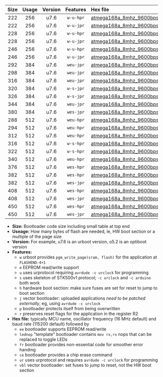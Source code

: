 |Size|Usage|Version|Features|Hex file|
|:-:|:-:|:-:|:-:|:--|
|222|256|u7.6|`w-u-hpr`|[atmega168a_8mhz_9600bps_ur.hex](https://raw.githubusercontent.com/stefanrueger/urboot/main/atmega168a_8mhz_9600bps_ur.hex)|
|222|256|u7.6|`w-u-jpr`|[atmega168a_8mhz_9600bps_ur_vbl.hex](https://raw.githubusercontent.com/stefanrueger/urboot/main/atmega168a_8mhz_9600bps_ur_vbl.hex)|
|228|256|u7.6|`w-u-hpr`|[atmega168a_8mhz_9600bps_lednop_ur.hex](https://raw.githubusercontent.com/stefanrueger/urboot/main/atmega168a_8mhz_9600bps_lednop_ur.hex)|
|228|256|u7.6|`w-u-jpr`|[atmega168a_8mhz_9600bps_lednop_ur_vbl.hex](https://raw.githubusercontent.com/stefanrueger/urboot/main/atmega168a_8mhz_9600bps_lednop_ur_vbl.hex)|
|246|256|u7.6|`w-u-hpr`|[atmega168a_8mhz_9600bps_lednop_fr_ur.hex](https://raw.githubusercontent.com/stefanrueger/urboot/main/atmega168a_8mhz_9600bps_lednop_fr_ur.hex)|
|246|256|u7.6|`w-u-jpr`|[atmega168a_8mhz_9600bps_lednop_fr_ur_vbl.hex](https://raw.githubusercontent.com/stefanrueger/urboot/main/atmega168a_8mhz_9600bps_lednop_fr_ur_vbl.hex)|
|292|384|u7.6|`weu-jpr`|[atmega168a_8mhz_9600bps_ee_ur_vbl.hex](https://raw.githubusercontent.com/stefanrueger/urboot/main/atmega168a_8mhz_9600bps_ee_ur_vbl.hex)|
|298|384|u7.6|`weu-jpr`|[atmega168a_8mhz_9600bps_ee_lednop_ur_vbl.hex](https://raw.githubusercontent.com/stefanrueger/urboot/main/atmega168a_8mhz_9600bps_ee_lednop_ur_vbl.hex)|
|316|384|u7.6|`weu-jpr`|[atmega168a_8mhz_9600bps_ee_lednop_fr_ur_vbl.hex](https://raw.githubusercontent.com/stefanrueger/urboot/main/atmega168a_8mhz_9600bps_ee_lednop_fr_ur_vbl.hex)|
|320|384|u7.6|`w-s-jpr`|[atmega168a_8mhz_9600bps_vbl.hex](https://raw.githubusercontent.com/stefanrueger/urboot/main/atmega168a_8mhz_9600bps_vbl.hex)|
|326|384|u7.6|`w-s-jpr`|[atmega168a_8mhz_9600bps_lednop_vbl.hex](https://raw.githubusercontent.com/stefanrueger/urboot/main/atmega168a_8mhz_9600bps_lednop_vbl.hex)|
|344|384|u7.6|`weu-jpr`|[atmega168a_8mhz_9600bps_ee_lednop_fr_ce_ur_vbl.hex](https://raw.githubusercontent.com/stefanrueger/urboot/main/atmega168a_8mhz_9600bps_ee_lednop_fr_ce_ur_vbl.hex)|
|380|384|u7.6|`wes-jpr`|[atmega168a_8mhz_9600bps_ee_vbl.hex](https://raw.githubusercontent.com/stefanrueger/urboot/main/atmega168a_8mhz_9600bps_ee_vbl.hex)|
|288|512|u7.6|`weu-hpr`|[atmega168a_8mhz_9600bps_ee_ur.hex](https://raw.githubusercontent.com/stefanrueger/urboot/main/atmega168a_8mhz_9600bps_ee_ur.hex)|
|294|512|u7.6|`weu-hpr`|[atmega168a_8mhz_9600bps_ee_lednop_ur.hex](https://raw.githubusercontent.com/stefanrueger/urboot/main/atmega168a_8mhz_9600bps_ee_lednop_ur.hex)|
|312|512|u7.6|`weu-hpr`|[atmega168a_8mhz_9600bps_ee_lednop_fr_ur.hex](https://raw.githubusercontent.com/stefanrueger/urboot/main/atmega168a_8mhz_9600bps_ee_lednop_fr_ur.hex)|
|316|512|u7.6|`w-s-hpr`|[atmega168a_8mhz_9600bps.hex](https://raw.githubusercontent.com/stefanrueger/urboot/main/atmega168a_8mhz_9600bps.hex)|
|322|512|u7.6|`w-s-hpr`|[atmega168a_8mhz_9600bps_lednop.hex](https://raw.githubusercontent.com/stefanrueger/urboot/main/atmega168a_8mhz_9600bps_lednop.hex)|
|340|512|u7.6|`weu-hpr`|[atmega168a_8mhz_9600bps_ee_lednop_fr_ce_ur.hex](https://raw.githubusercontent.com/stefanrueger/urboot/main/atmega168a_8mhz_9600bps_ee_lednop_fr_ce_ur.hex)|
|376|512|u7.6|`wes-hpr`|[atmega168a_8mhz_9600bps_ee.hex](https://raw.githubusercontent.com/stefanrueger/urboot/main/atmega168a_8mhz_9600bps_ee.hex)|
|382|512|u7.6|`wes-hpr`|[atmega168a_8mhz_9600bps_ee_lednop.hex](https://raw.githubusercontent.com/stefanrueger/urboot/main/atmega168a_8mhz_9600bps_ee_lednop.hex)|
|382|512|u7.6|`wes-jpr`|[atmega168a_8mhz_9600bps_ee_lednop_vbl.hex](https://raw.githubusercontent.com/stefanrueger/urboot/main/atmega168a_8mhz_9600bps_ee_lednop_vbl.hex)|
|408|512|u7.6|`wes-hpr`|[atmega168a_8mhz_9600bps_ee_lednop_fr.hex](https://raw.githubusercontent.com/stefanrueger/urboot/main/atmega168a_8mhz_9600bps_ee_lednop_fr.hex)|
|408|512|u7.6|`wes-jpr`|[atmega168a_8mhz_9600bps_ee_lednop_fr_vbl.hex](https://raw.githubusercontent.com/stefanrueger/urboot/main/atmega168a_8mhz_9600bps_ee_lednop_fr_vbl.hex)|
|450|512|u7.6|`wes-hpr`|[atmega168a_8mhz_9600bps_ee_lednop_fr_ce.hex](https://raw.githubusercontent.com/stefanrueger/urboot/main/atmega168a_8mhz_9600bps_ee_lednop_fr_ce.hex)|
|450|512|u7.6|`wes-jpr`|[atmega168a_8mhz_9600bps_ee_lednop_fr_ce_vbl.hex](https://raw.githubusercontent.com/stefanrueger/urboot/main/atmega168a_8mhz_9600bps_ee_lednop_fr_ce_vbl.hex)|

- **Size:** Bootloader code size including small table at top end
- **Useage:** How many bytes of flash are needed, ie, HW boot section or a multiple of the page size
- **Version:** For example, u7.6 is an urboot version, o5.2 is an optiboot version
- **Features:**
  + `w` urboot provides `pgm_write_page(sram, flash)` for the application at `FLASHEND-4+1`
  + `e` EEPROM read/write support
  + `u` uses urprotocol requiring `avrdude -c urclock` for programming
  + `s` uses skeleton of STK500v1 protocol; `-c urclock` and `-c arduino` both work
  + `h` hardware boot section: make sure fuses are set for reset to jump to boot section
  + `j` vector bootloader: uploaded applications *need to be patched externally*, eg, using `avrdude -c urclock`
  + `p` bootloader protects itself from being overwritten
  + `r` preserves reset flags for the application in the register R2
- **Hex file:** typically MCU name, oscillator frequency (16 MHz default) and baud rate (115200 default) followed by
  + `ee` bootloader supports EEPROM read/write
  + `lednop` "template" bootloader contains `mov rx,rx` nops that can be replaced to toggle LEDs
  + `fr` bootloader provides non-essential code for smoother error handing
  + `ce` bootloader provides a chip erase command
  + `ur` uses urprotocol and requires `avrdude -c urclock` for programming
  + `vbl` vector bootloader: set fuses to jump to reset, not the HW boot section
